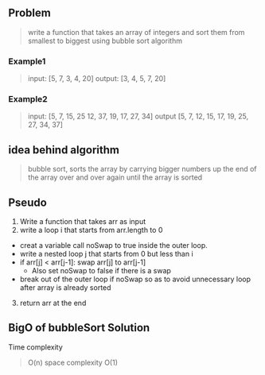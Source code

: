 ## Problem
> write a function that takes an array of integers and sort them from smallest to biggest using bubble sort algorithm
### Example1
> input: [5, 7, 3, 4, 20]
> output: [3, 4, 5, 7, 20]

### Example2
> input: [5, 7, 15, 25 12, 37, 19, 17, 27, 34]
> output [5, 7, 12, 15, 17,  19, 25, 27, 34, 37]

## idea behind algorithm
> bubble sort, sorts the array by carrying bigger numbers up the end of the array over and over again until the array is sorted

## Pseudo

1. Write a function that takes arr as input
2. write a loop i that starts from arr.length to 0
  - creat a variable call noSwap to true inside the outer loop.
  - write a nested  loop j that starts from 0 but less than i
  - if arr[j] < arr[j-1]: swap arr[j] to arr[j-1]
     - Also set noSwap to false if there is a swap
  - break out of the outer loop if noSwap so as to avoid unnecessary loop after array is already sorted
3. return arr at the end

## BigO of bubbleSort Solution
Time complexity
> O(n)
space complexity
> O(1)

